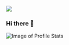 ![](https://komarev.com/ghpvc/?username=shubham1295&color=green)

### Hi there 👋


![Image of Profile Stats](https://github-readme-stats.vercel.app/api?username=shubham1295&&show_icons=true&title_color=ffffff&icon_color=bb2acf&text_color=daf7dc&bg_color=151515)
<!--
**shubham1295/shubham1295** is a ✨ _special_ ✨ repository because its `README.md` (this file) appears on your GitHub profile.

Here are some ideas to get you started:

- 🔭 I’m currently working on ...
- 🌱 I’m currently learning ...
- 👯 I’m looking to collaborate on ...
- 🤔 I’m looking for help with ...
- 💬 Ask me about ...
- 📫 How to reach me: ...
- 😄 Pronouns: ...
- ⚡ Fun fact: ...
-->
